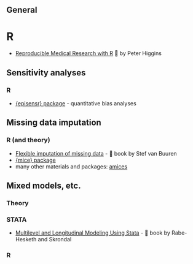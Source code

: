## General

# R

- [Reproducible Medical Research with R](https://bookdown.org/pdr_higgins/rmrwr/) 📖 by Peter Higgins

## Sensitivity analyses

### R

- [{episensr} package](https://dhaine.github.io/episensr/index.html) - quantitative bias analyses

## Missing data imputation

### R (and theory)

- [Flexible imputation of missing data](https://stefvanbuuren.name/fimd/) - 📖 book by Stef van Buuren
- [{mice} package](https://amices.org/mice/)
- many other materials and packages: [amices](https://amices.org/)

## Mixed models, etc.

### Theory

### STATA

- [Multilevel and Longitudinal Modeling Using Stata](https://www.stata-press.com/books/multilevel-longitudinal-modeling-stata/) - 📖 book by Rabe-Hesketh and Skrondal

### R
